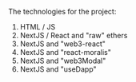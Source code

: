The technologies for the project:
1. HTML / JS
2. NextJS / React and "raw" ethers
3. NextJS and "web3-react"
4. NextJS and "react-moralis"
5. NextJS and "web3Modal"
6. NextJS and "useDapp"

